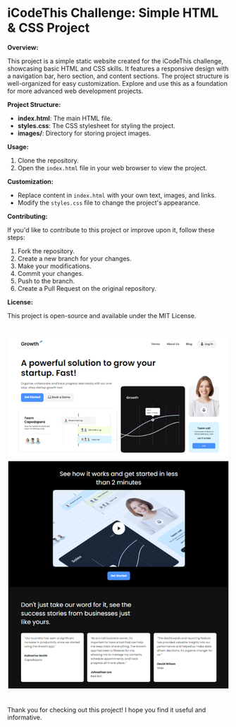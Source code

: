 # iCodeThis Challenge: Simple HTML & CSS Project

**Overview:**

This project is a simple static website created for the iCodeThis challenge, showcasing basic HTML and CSS skills. It features a responsive design with a navigation bar, hero section, and content sections. The project structure is well-organized for easy customization. Explore and use this as a foundation for more advanced web development projects.

**Project Structure:**

- **index.html**: The main HTML file.
- **styles.css**: The CSS stylesheet for styling the project.
- **images/**: Directory for storing project images.

**Usage:**

1. Clone the repository.
2. Open the `index.html` file in your web browser to view the project.

**Customization:**

- Replace content in `index.html` with your own text, images, and links.
- Modify the `styles.css` file to change the project's appearance.

**Contributing:**

If you'd like to contribute to this project or improve upon it, follow these steps:

1. Fork the repository.
2. Create a new branch for your changes.
3. Make your modifications.
4. Commit your changes.
5. Push to the branch.
6. Create a Pull Request on the original repository.

**License:**

This project is open-source and available under the MIT License.

<img src="./images/screen.png" width="500" style="display:block; margin:40px auto"/>



Thank you for checking out this project! I hope you find it useful and informative.
